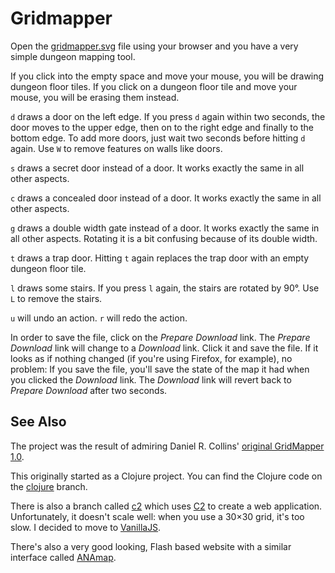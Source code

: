 Gridmapper
==========

Open the [gridmapper.svg](https://campaignwiki.org/gridmapper.svg)
file using your browser and you have a very simple dungeon mapping
tool.

If you click into the empty space and move your mouse, you will be
drawing dungeon floor tiles. If you click on a dungeon floor tile and
move your mouse, you will be erasing them instead.

`d` draws a door on the left edge. If you press `d` again within two
seconds, the door moves to the upper edge, then on to the right edge
and finally to the bottom edge. To add more doors, just wait two
seconds before hitting `d` again. Use `W` to remove features on walls
like doors.

`s` draws a secret door instead of a door. It works exactly the same
in all other aspects.

`c` draws a concealed door instead of a door. It works exactly the
same in all other aspects.

`g` draws a double width gate instead of a door. It works exactly the
same in all other aspects. Rotating it is a bit confusing because of
its double width.

`t` draws a trap door. Hitting `t` again replaces the trap door with
an empty dungeon floor tile.

`l` draws some stairs. If you press `l` again, the stairs are rotated
by 90°. Use `L` to remove the stairs.

`u` will undo an action. `r` will redo the action.

In order to save the file, click on the _Prepare Download_ link. The
_Prepare Download_ link will change to a _Download_ link. Click it and
save the file. If it looks as if nothing changed (if you're using
Firefox, for example), no problem: If you save the file, you'll save
the state of the map it had when you clicked the _Download_ link. The
_Download_ link will revert back to _Prepare Download_ after two
seconds.

See Also
--------

The project was the result of admiring Daniel R. Collins' [original
GridMapper 1.0](http://www.superdan.net/software/gridmapper/).

This originally started as a Clojure project. You can find the Clojure
code on the
[clojure](https://github.com/kensanata/gridmapper/tree/clojure)
branch.

There is also a branch called
[c2](https://github.com/kensanata/gridmapper/tree/c2) which uses
[C2](https://keminglabs.com/c2/) to create a web application.
Unfortunately, it doesn't scale well: when you use a 30×30 grid, it's
too slow. I decided to move to [VanillaJS](http://vanilla-js.com/).

There's also a very good looking, Flash based website with a similar
interface called [ANAmap](http://deepnight.net/anamap/).

